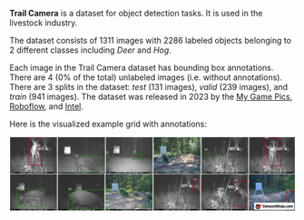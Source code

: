 **Trail Camera** is a dataset for object detection tasks. It is used in the livestock industry.

The dataset consists of 1311 images with 2286 labeled objects belonging to 2 different classes including *Deer* and *Hog*.

Each image in the Trail Camera dataset has bounding box annotations. There are 4 (0% of the total) unlabeled images (i.e. without annotations). There are 3 splits in the dataset: *test* (131 images), *valid* (239 images), and *train* (941 images). The dataset was released in 2023 by the [My Game Pics](https://universe.roboflow.com/my-game-pics/), [Roboflow](https://rf100.org/), and [Intel](https://www.intel.com/).

Here is the visualized example grid with annotations:

<img src="https://github.com/dataset-ninja/trail-camera/raw/main/visualizations/horizontal_grid.png">
